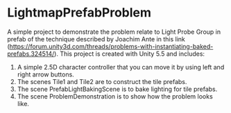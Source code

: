 # LightmapPrefabProblem

A simple project to demonstrate the problem relate to Light Probe Group in prefab of the technique described by Joachim Ante 
in this link (https://forum.unity3d.com/threads/problems-with-instantiating-baked-prefabs.324514/). This project is created 
with Unity 5.5 and includes:

  1. A simple 2.5D character controller that you can move it by using left and right arrow buttons.
  2. The scenes Tile1 and Tile2 are to construct the tile prefabs.
  3. The scene PrefabLightBakingScene is to bake lighting for tile prefabs.
  4. The scene ProblemDemonstration is to show how the problem looks like.
